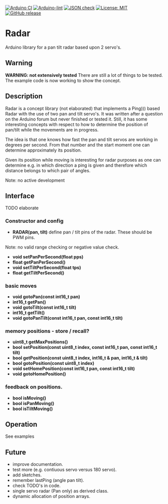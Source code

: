 
[![Arduino CI](https://github.com/RobTillaart/Radar/workflows/Arduino%20CI/badge.svg)](https://github.com/marketplace/actions/arduino_ci)
[![Arduino-lint](https://github.com/RobTillaart/RADAR/actions/workflows/arduino-lint.yml/badge.svg)](https://github.com/RobTillaart/RADAR/actions/workflows/arduino-lint.yml)
[![JSON check](https://github.com/RobTillaart/RADAR/actions/workflows/jsoncheck.yml/badge.svg)](https://github.com/RobTillaart/RADAR/actions/workflows/jsoncheck.yml)
[![License: MIT](https://img.shields.io/badge/license-MIT-green.svg)](https://github.com/RobTillaart/Radar/blob/master/LICENSE)
[![GitHub release](https://img.shields.io/github/release/RobTillaart/Radar.svg?maxAge=3600)](https://github.com/RobTillaart/Radar/releases)


# Radar

Arduino library for a pan tilt radar based upon 2 servo's.


## Warning

**WARNING: not extensively tested**
There are still a lot of things to be tested. 
The example code is now working to show the concept.


## Description

Radar is a concept library (not elaborated) that implements a Ping))) based Radar
with the use of two pan and tilt servo's. 
It was written after a question on the Arduino forum but never finished or tested it. 
Still, it has some interesting concepts with respect to how to determine the position 
of pan/tilt while the movements are in progress. 

The idea is that one knows how fast the pan and tilt servos are working in degrees per second.
From that number and the start moment one can determine approximately its position. 

Given its position while moving is interesting for radar purposes as one can determine e.g.
in which direction a ping is given and therefore which distance belongs to which pair of angles.

Note: no active development 


## Interface

TODO elaborate


### Constructor and config

- **RADAR(pan, tilt)** define pan / tilt pins of the radar. These should be PWM pins.

Note: no valid range checking or negative value check.
- **void setPanPerSecond(float pps)**
- **float getPanPerSecond()**
- **void setTiltPerSecond(float tps)**
- **float getTiltPerSecond()**


### basic moves

- **void gotoPan(const int16_t pan)**
- **int16_t getPan()**
- **void  gotoTilt(const int16_t tilt)**
- **int16_t getTilt()**
- **void gotoPanTilt(const int16_t pan, const int16_t tilt)**


### memory positions - store / recall?

- **uint8_t getMaxPositions()**
- **bool setPosition(const uint8_t index, const int16_t pan, const int16_t tilt)**
- **bool getPosition(const uint8_t index, int16_t & pan, int16_t & tilt)**
- **bool gotoPosition(const uint8_t index)**
- **void setHomePosition(const int16_t pan, const int16_t tilt)**
- **void gotoHomePosition()**


### feedback on positions.

- **bool isMoving()**
- **bool isPanMoving()**
- **bool isTiltMoving()**


## Operation

See examples


## Future

- improve documentation.
- test more (e.g. contiuous servo versus 180 servo).
- add sketches.
- remember lastPing (angle pan tilt).
- check TODO's in code.
- single servo radar (Pan only) as derived class.
- dynamic allocation of position arrays.


